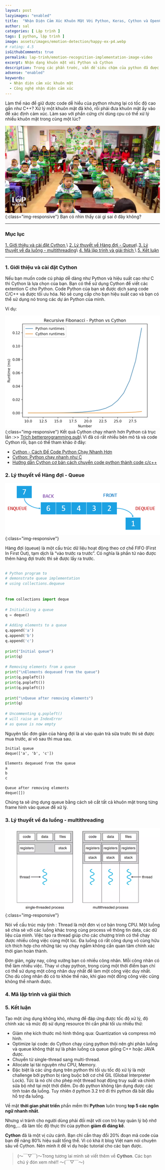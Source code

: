 ```yaml
---
layout: post
lazyimages: "enabled"
title:  "Nhận Diện Cảm Xúc Khuôn Mặt Với Python, Keras, Cython và OpenCV.(Part 4) Tối ưu với Cython - [Học máy]"
author: sal
categories: [ Lập trình ]
tags: [ python, lập trình ]
image: assets/images/emotion-detection/happy-ex-p4.webp
# rating: 4.5
isGithubComments: true
permalink: lap-trinh/emotion-recognition-implementation-image-video
excerpt: Nhận dạng khuôn mặt với Python và Cython
description: Trong các phần trước, vấn đề siêu chậm của python đã được tôi nhắc đến. Vậy làm thế nào để giữ được code dễ hiểu python nhưng lại có tốc độ cao gần như C++?
adsense: "enabled"
keywords:
  - Nhận diện cảm xúc khuôn mặt
  - Công nghệ nhận diện cảm xúc
---
```


Làm thế nào để giữ được code dễ hiểu của python nhưng lại có tốc độ cao gần như C++? Xử lý một khuôn mặt đã khó, rồi phải đưa khuôn mặt ấy vào để xác định cảm xúc. Làm sao với phần cứng chỉ dùng cpu có thể xử lý nhiều khuôn mặt trong cùng một lúc?

![image](/assets/images/emotion-detection/result-two.webp){:class="img-responsive"}
Bạn có nhìn thấy cái gì sai ở đây không?

---
### Mục lục
[1. Giới thiệu và cài đặt Cython ](#gioithieu)\\
[2. Lý thuyết về Hàng đợi - Queue](#lythuyetvecode)\\
[3. Lý thuyết về đa luồng - multithreading](#lythuyetvemultithreading)\\
[4. Mã lập trình và giải thích ](#malaptrinhvagiaithich)\\
[5. Kết luận ](#ketluan)

---

<a name="gioithieu"></a>

### 1. Giới thiệu và cài đặt Cython

Nếu bạn muốn code cú pháp dễ dàng như Python và hiệu suất cao như C thì Cython là lựa chọn của bạn. Bạn có thể sử dụng Cython để viết các extention C cho Python. Code Python của bạn sẽ được dịch sang code C/C++ và được tối ưu hóa. Nó sẽ cung cấp cho bạn hiệu suất cao và bạn có thể sử dụng nó trong các dự án Python của mình.

Ví dụ:
<script src="https://gist.github.com/NhamNgocTuanAnh/5905366e178ca0a91ae72ecf115f52d0.js"></script>

![image](/assets/images/emotion-detection/cython-vs-python.webp){:class="img-responsive"}
Kết quả Cython chạy nhanh hơn Python cả trục lần :>> [Trích betterprogramming.pub](https://betterprogramming.pub/skyrocket-your-python-code-with-cython-6851e357bef8)\\
Vì đã có rất nhiều bên mô tả và code Cython rồi, bạn có thể tham khảo ở đây:
* [Cython - Cách Để Code Python Chạy Nhanh Hơn](https://codelearn.io/sharing/cython-cach-de-code-python-chay-nhanh)
* [Cython: Python chạy nhanh như C](https://niithanoi.edu.vn/cython-python-chay-nhanh-nhu-c.html)
* [Hướng dẫn Cython cơ bản cách chuyển code python thành code c/c++](https://codelearn.io/sharing/cython-cach-de-code-python-chay-nhanh)

<a name="lythuyetvecode"></a>

### 2. Lý thuyết về Hàng đợi - Queue

![image](/assets/images/emotion-detection/Queue-Illustration.webp){:class="img-responsive"}

Hàng đợi (queue) là một cấu trúc dữ liệu hoạt động theo cơ chế FIFO (First In First Out), tạm dịch là “vào trước ra trước”. Có nghĩa là phần tử nào được thêm hàng đợi trước thì sẽ được lấy ra trước.

```python

# Python program to
# demonstrate queue implementation
# using collections.dequeue


from collections import deque

# Initializing a queue
q = deque()

# Adding elements to a queue
q.append('a')
q.append('b')
q.append('c')

print("Initial queue")
print(q)

# Removing elements from a queue
print("\nElements dequeued from the queue")
print(q.popleft())
print(q.popleft())
print(q.popleft())

print("\nQueue after removing elements")
print(q)

# Uncommenting q.popleft()
# will raise an IndexError
# as queue is now empty
```
Nguyên tắc đơn giản của hàng đợi là ai vào quán trà sữa trước thì sẽ được mua trước, ai vô sau thì mua sau.

```console
Initial queue
deque(['a', 'b', 'c'])

Elements dequeued from the queue
a
b
c

Queue after removing elements
deque([])
```
Chúng ta sẽ ứng dụng queue bằng cách sẽ cắt tất cả khuôn mặt trong từng frame hình vào queue để xử lý.

<a name="lythuyetvemultithreading"></a>

### 3. Lý thuyết về đa luồng - multithreading

![image](/assets/images/emotion-detection/python-multithreading.webp){:class="img-responsive"}

Nói về cấu trúc máy tính : Thread là một đơn vị cơ bản trong CPU. Một luồng sẽ chia sẻ với các luồng khác trong cùng process về thông tin data, các dữ liệu của mình. Việc tạo ra thread giúp cho các chương trình có thể chạy được nhiều công việc cùng một lúc. Đa luồng có rất công dụng vô cùng hữu ích thích hợp cho những tác vụ chạy ngầm không cần quan tâm chính xác thời gian hoàn thành.

Đơn giản, ngày nay, công xưởng bạn có nhiều công nhân. Mỗi công nhân có thể làm nhiều việc. Thay vì chạy python, trong cùng một thời điểm bạn chỉ có thể sử dụng một công nhân duy nhất để làm một công việc duy nhất. Cho dù công nhân đó có to khỏe thế nào, khi giao một đống công việc cũng không thể nhanh được.


<a name="malaptrinhvagiaithich"></a>

### 4. Mã lập trình và giải thích
<script src="https://gist.github.com/NhamNgocTuanAnh/09381efa2f2d911ad8f3140f00427e33.js"></script>

<a name="ketluan"></a>

### 5. Kết luận
Tạo một ứng dụng không khó, nhưng để đáp ứng được tốc độ xử lý, độ chính xác và mức độ sử dụng resource thì cần phải tối ưu nhiều thứ:

- Giảm nhẹ kích thước mô hình thông qua: Quantization và compress mô hình.
- Optimize lại code: do Cython chạy cùng python thôi nên ghi phân luồng và queue không thật sự là phân luồng cà queue giống C++ hoặc JAVA được.
- Chuyển từ single-thread sang multi-thread.
- Allocate lại tài nguyên như CPU, Memory.
- Đặc biệt là các ứng dụng trên python thì tối ưu tốc độ xử lý là một challenge bởi python bị ràng buộc bởi cơ chế GIL (Global Interpreter Lock). Tức là nó chỉ cho phép một thread hoạt động truy suất và chỉnh sửa bộ nhớ tại một thời điểm. Do đó python không tận dụng được các tính toán đa luồng. Tuy nhiên ở python 3.2 trở đi thì python đã bắt đầu hỗ trợ đa luồng.

Về mặt **thời gian phát triển** phần mềm thì **Python** luôn trong **top 5 các ngôn ngữ nhanh nhất**.

Nhưng vì tránh cho người dùng phải đối mặt với con trỏ hay quản lý bộ nhớ động,… đã làm tốc độ thực thi của python **giảm đi đáng kể**.

**Cython** đã là một vị cứu cánh. Bạn chỉ cần thay đổi 20% đoạn mã code của bạn để nâng 80% hiệu suất tổng thể. Vì có khá ít blog Việt nam nói chuyên sâu về Cython. Nên mình ít để ví dụ hoặc tutorial cho các bạn được.

> (〜￣▽￣)〜Trong tương lai mình sẽ viết thêm về **Cython**. Các bạn chú ý đón xem nhé!! 〜(￣▽￣〜)
